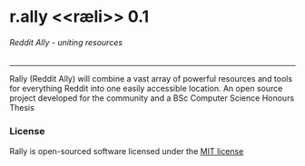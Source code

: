 # r.ally <<**ræli**>> 0.1
###### Reddit Ally - *uniting resources*
___
Rally (Reddit Ally) will combine a vast array of powerful resources and tools for everything Reddit into one easily accessible location.
An open source project developed for the community and a BSc Computer Science Honours Thesis

### License

Rally is open-sourced software licensed under the [MIT license](http://opensource.org/licenses/MIT)
